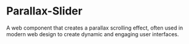 # Parallax-Slider
A web component that creates a parallax scrolling effect, often used in modern web design to create dynamic and engaging user interfaces.
